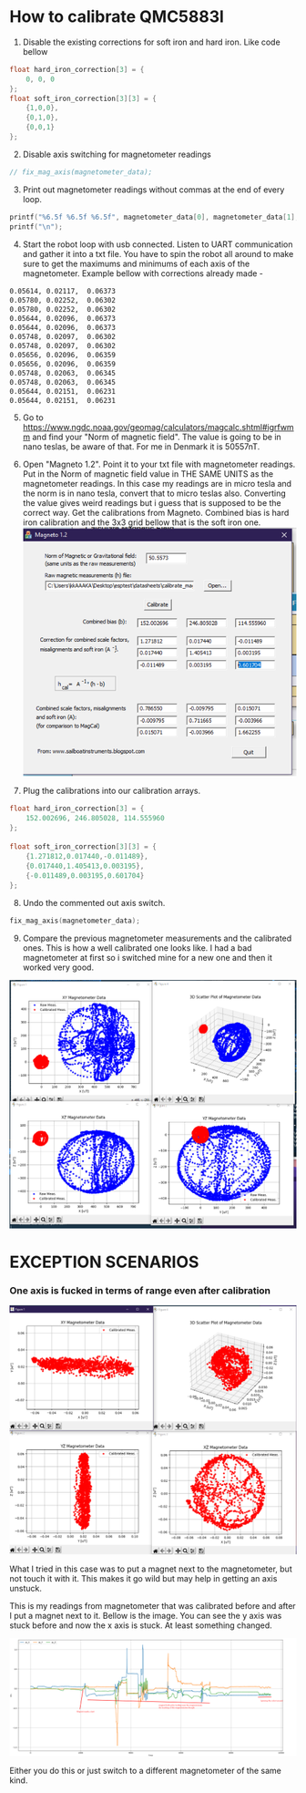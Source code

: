 # How to calibrate QMC5883l

1. Disable the existing corrections for soft iron and hard iron. Like code bellow

```C
float hard_iron_correction[3] = {
    0, 0, 0
};
float soft_iron_correction[3][3] = {
    {1,0,0},
    {0,1,0},
    {0,0,1}
};
```

2. Disable axis switching for magnetometer readings

```C
// fix_mag_axis(magnetometer_data);
```

3. Print out magnetometer readings without commas at the end of every loop.

```C
printf("%6.5f %6.5f %6.5f", magnetometer_data[0], magnetometer_data[1], magnetometer_data[2]);
printf("\n"); 
```

4. Start the robot loop with usb connected. Listen to UART communication and gather it into a txt file. You have to spin the robot all around to make sure to get the maximums and minimums of each axis of the magnetometer. Example bellow with corrections already made - 

```
0.05614, 0.02117,  0.06373
0.05780, 0.02252,  0.06302
0.05780, 0.02252,  0.06302
0.05644, 0.02096,  0.06373
0.05644, 0.02096,  0.06373
0.05748, 0.02097,  0.06302
0.05748, 0.02097,  0.06302
0.05656, 0.02096,  0.06359
0.05656, 0.02096,  0.06359
0.05748, 0.02063,  0.06345
0.05748, 0.02063,  0.06345
0.05644, 0.02151,  0.06231
0.05644, 0.02151,  0.06231
```

5. Go to https://www.ngdc.noaa.gov/geomag/calculators/magcalc.shtml#igrfwmm and find your "Norm of magnetic field". The value is going to be in nano teslas, be aware of that. For me in Denmark it is 50557nT.

6. Open "Magneto 1.2". Point it to your txt file with magnetometer readings. Put in the Norm of magnetic field value in THE SAME UNITS as the magnetometer readings. In this case my readings are in micro tesla and the norm is in nano tesla, convert that to micro teslas also. Converting the value gives weird readings but i guess that is supposed to be the correct way. Get the calibrations from Magneto. Combined bias is hard iron calibration and the 3x3 grid bellow that is the soft iron one.
![Alt text](image.png)

7. Plug the calibrations into our calibration arrays.

```C
float hard_iron_correction[3] = {
    152.002696, 246.805028, 114.555960
};

float soft_iron_correction[3][3] = {
    {1.271812,0.017440,-0.011489},
    {0.017440,1.405413,0.003195},
    {-0.011489,0.003195,0.601704}
};
```

8. Undo the commented out axis switch.

```C
fix_mag_axis(magnetometer_data);
```

9. Compare the previous magnetometer measurements and the calibrated ones. This is how a well calibrated one looks like. I had a bad magnetometer at first so i switched mine for a new one and then it worked very good.

![Alt text](image-3.png)

# EXCEPTION SCENARIOS

### One axis is fucked in terms of range even after calibration

![Alt text](image-1.png)

What I tried in this case was to put a magnet next to the magnetometer, but not touch it with it. This makes it go wild but may help in getting an axis unstuck.

This is my readings from magnetometer that was calibrated before and after I put a magnet next to it. Bellow is the image. You can see the y axis was stuck before and now the x axis is stuck. At least something changed.

![Alt text](image-2.png)

Either you do this or just switch to a different magnetometer of the same kind.